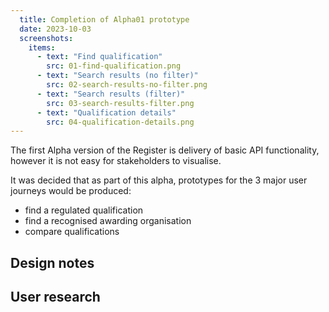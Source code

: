 ```yaml
---
  title: Completion of Alpha01 prototype
  date: 2023-10-03
  screenshots:
    items:
      - text: "Find qualification"
        src: 01-find-qualification.png
      - text: "Search results (no filter)"
        src: 02-search-results-no-filter.png
      - text: "Search results (filter)"
        src: 03-search-results-filter.png
      - text: "Qualification details"
        src: 04-qualification-details.png
---
```


The first Alpha version of the Register is delivery of basic API functionality, however it is not easy for stakeholders to visualise.

It was decided that as part of this alpha, prototypes for the 3 major user journeys would be produced:

- find a regulated qualification
- find a recognised awarding organisation
- compare qualifications

## Design notes

## User research
